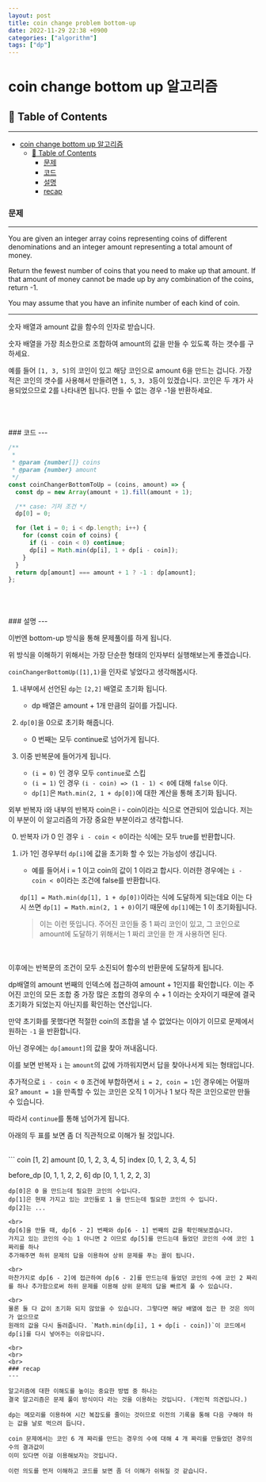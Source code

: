 ```yaml
---
layout: post
title: coin change problem bottom-up
date: 2022-11-29 22:38 +0900
categories: ["algorithm"]
tags: ["dp"]
---
```


# coin change bottom up 알고리즘

## 📇 Table of Contents 
---
- [coin change bottom up 알고리즘](#coin-change-bottom-up-알고리즘)
  - [📇 Table of Contents](#-table-of-contents)
    - [문제](#문제)
    - [코드](#코드)
    - [설명](#설명)
    - [recap](#recap)



### 문제
---
You are given an integer array coins representing coins of different denominations and an integer amount representing a total amount of money.

Return the fewest number of coins that you need to make up that amount. If that amount of money cannot be made up by any combination of the coins, return -1.

You may assume that you have an infinite number of each kind of coin.

---

숫자 배열과 amount 값을 함수의 인자로 받습니다.

숫자 배열을 가장 최소한으로 조합하여 amount의 값을 만들 수 있도록 하는 갯수를 구하세요.

예를 들어 `[1, 3, 5]`의 코인이 있고 해당 코인으로 amount 6을 만드는 겁니다. 가장 적은 코인의 갯수를 사용해서 만들려면
`1, 5`, `3, 3`등이 있겠습니다. 코인은 두 개가 사용되었으므로 2를 나타내면 됩니다.
만들 수 없는 경우 -1을 반환하세요.

<br>
<br>
<br>
### 코드
---

```js
/**
 *
 * @param {number[]} coins
 * @param {number} amount
 */
const coinChangerBottomToUp = (coins, amount) => {
  const dp = new Array(amount + 1).fill(amount + 1);

  /** case: 기저 조건 */
  dp[0] = 0;

  for (let i = 0; i < dp.length; i++) {
    for (const coin of coins) {
      if (i - coin < 0) continue;
      dp[i] = Math.min(dp[i], 1 + dp[i - coin]);
    }
  }
  return dp[amount] === amount + 1 ? -1 : dp[amount];
};
```

<br>
<br>
<br>
### 설명
---

이번엔 bottom-up 방식을 통해 문제풀이를 하게 됩니다.

위 방식을 이해하기 위해서는 가장 단순한 형태의 인자부터 실행해보는게 좋겠습니다.
<br>

`coinChangerBottomUp([1],1)`을 인자로 넣었다고 생각해봅시다.
<br>

1. 내부에서 선언된 `dp`는 `[2,2]` 배열로 초기화 됩니다.
    - dp 배열은 amount + 1개 만큼의 길이를 가집니다.

2. `dp[0]`을 0으로 초기화 해줍니다.
    - 0 번째는 모두 continue로 넘어가게 됩니다.
3. 이중 반복문에 들어가게 됩니다.
    - `(i = 0)` 인 경우 모두 `continue`로 스킵
    - `(i = 1)` 인 경우 `(i - coin) => (1 - 1) < 0`에 대해 `false` 이다.
    - `dp[1]`은 `Math.min(2, 1 + dp[0])`에 대한 계산을 통해 초기화 됩니다.


외부 반복자 i와 내부의 반복자 coin은 i - coin이라는 식으로 연관되어 있습니다.
저는 이 부분이 이 알고리즘의 가장 중요한 부분이라고 생각합니다.


0.  반복자 i가 0 인 경우 `i - coin < 0`이라는 식에는 모두 true를 반환합니다.
1.  i가 1인 경우부터 `dp[i]`에 값을 초기화 할 수 있는 가능성이 생깁니다.
    - 예를 들어서 i = 1 이고 coin의 값이 1 이라고 합시다.
    이러한 경우에는 `i - coin < 0`이라는 조건에 false를 반환합니다.

    `dp[1] = Math.min(dp[1], 1 + dp[0])`이라는 식에 도달하게 되는데요 이는 다시 쓰면
    `dp[1] = Math.min(2, 1 + 0)`이기 때문에 `dp[1]`에는 1 이 초기화됩니다.

    > 이는 이런 뜻입니다. 주어진 코인들 중 1 짜리 코인이 있고, 그 코인으로 amount에 도달하기 위해서는
    1 짜리 코인을 한 개 사용하면 된다.

<br>
<br>
이후에는 반복문의 조건이 모두 소진되어 함수의 반환문에 도달하게 됩니다.

dp배열의 amount 번째의 인덱스에 접근하여 amount + 1인지를 확인합니다.
이는 주어진 코인의 모든 조합 중 가장 많은 조합의 경우의 수 + 1 이라는 숫자이기 때문에 
결국 초기화가 되었는지 아닌지를 확인하는 연산입니다.

만약 초기화를 못했다면 적절한 coin의 조합을 낼 수 없었다는 이야기 이므로 문제에서 원하는 `-1` 을 반환합니다.

아닌 경우에는 `dp[amount]`의 값을 찾아 꺼내옵니다.

이를 보면 반복자 `i` 는 `amount`의 값에 가까워지면서 답을 찾아나서게 되는 형태입니다.

추가적으로 `i - coin < 0` 조건에 부합하면서 `i = 2, coin = 1`인 경우에는 어떨까요?
`amount = 1`을 만족할 수 있는 코인은 오직 1 이거나 1 보다 작은 코인으로만 만들 수 있습니다.

따라서 `continue`를 통해 넘어가게 됩니다.


아래의 두 표를 보면 좀 더 직관적으로 이해가 될 것입니다.

<br>
```
coin      [1, 2]
amount    [0, 1, 2, 3, 4, 5]
index     [0, 1, 2, 3, 4, 5]

before_dp [0, 1, 1, 2, 2, 6]
dp        [0, 1, 1, 2, 2, 3]
```
dp[0]은 0 을 만드는데 필요한 코인의 수입니다.
dp[1]은 현재 가지고 있는 코인들로 1 을 만드는데 필요한 코인의 수 입니다.
dp[2]는 ...

<br>
dp[6]을 만들 때, dp[6 - 2] 번째와 dp[6 - 1] 번째의 값을 확인해보겠습니다.
가지고 있는 코인의 수는 1 아니면 2 이므로 dp[5]를 만드는데 들었던 코인의 수에 코인 1 짜리를 하나
추가해주면 하위 문제의 답을 이용하여 상위 문제를 푸는 꼴이 됩니다.

<br>
마찬가지로 dp[6 - 2]에 접근하여 dp[6 - 2]를 만드는데 들었던 코인의 수에 코인 2 짜리를 하나 추가함으로써 하위 문제를 이용해 상위 문제의 답을 빠르게 풀 수 있습니다.

<br>
물론 둘 다 값이 초기화 되지 않았을 수 있습니다. 그렇다면 해당 배열에 접근 한 것은 의미가 없으므로 
원래의 값을 다시 돌려줍니다. `Math.min(dp[i], 1 + dp[i - coin])`이 코드에서 dp[i]를 다시 넣어주는 이유입니다.

<br>
<br>
<br>
### recap
---

알고리즘에 대한 이해도를 높이는 중요한 방법 중 하나는
결국 알고리즘은 문제 풀이 방식이다 라는 것을 이용하는 것입니다. (개인적 의견입니다.)

dp는 메모리를 이용하여 시간 복잡도를 줄이는 것이므로 이전의 기록을 통해 다음 구해야 하는 값을 날로 먹으려 듭니다. 

coin 문제에서는 코인 6 개 짜리를 만드는 경우의 수에 대해 4 개 짜리를 만들었던 경우의 수의 결과값이
이미 있다면 이걸 이용해보자는 것입니다.

이런 의도를 먼저 이해하고 코드를 보면 좀 더 이해가 쉬워질 것 같습니다. 

